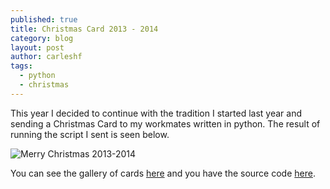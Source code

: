 ```yaml
---
published: true
title: Christmas Card 2013 - 2014
category: blog
layout: post
author: carleshf
tags:
  - python
  - christmas
---
```


This year I decided to continue with the tradition I started last year and sending a Christmas Card to my workmates written in python. The result of running the script I sent is seen below. 

![Merry Christmas 2013-2014]({{baseurl}}/assets/mc201314.png)

You can see the gallery of cards [here](https://carleshf.github.io/christmasCards/) and you have the source code [here](https://github.com/carleshf/christmasCards).
